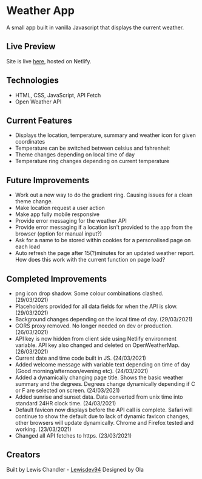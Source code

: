 # Weather App

A small app built in vanilla Javascript that displays the current weather.

## Live Preview

Site is live [here](https://lewisdev94-weather-app.netlify.app/), hosted on Netlify.

## Technologies

- HTML, CSS, JavaScript, API Fetch
- Open Weather API

## Current Features

- Displays the location, temperature, summary and weather icon for given coordinates
- Temperature can be switched between celsius and fahrenheit
- Theme changes depending on local time of day
- Temperature ring changes depending on current temperature

## Future Improvements

- Work out a new way to do the gradient ring. Causing issues for a clean theme change.
- Make location request a user action 
- Make app fully mobile responsive
- Provide error messaging for the weather API
- Provide error messaging if a location isn't provided to the app from the browser (option for manual input?)
- Ask for a name to be stored within cookies for a personalised page on each load
- Auto refresh the page after 15(?)minutes for an updated weather report. How does this work with the current function on page load?



## Completed Improvements

- png icon drop shadow. Some colour combinations clashed. (29/03/2021)
- Placeholders provided for all data fields for when the API is slow. (29/03/2021)
- Background changes depending on the local time of day. (29/03/2021)
- CORS proxy removed. No longer needed on dev or production. (26/03/2021)
- API key is now hidden from client side using Netlify environment variable. API key also changed and deleted on OpenWeatherMap. (26/03/2021)
- Current date and time code built in JS. (24/03/2021)
- Added welcome message with variable text depending on time of day (Good morning/afternoon/evening etc). (24/03/2021)
- Added a dynamically changing page title. Shows the basic weather summary and the degrees. Degrees change dynamically depending if C or F are selected on screen. (24/03/2021)
- Added sunrise and sunset data. Data converted from unix time into standard 24HR clock time. (24/03/2021)
- Default favicon now displays before the API call is complete. Safari will continue to show the default due to lack of dynamic favicon changes, other browsers will update dynamically. Chrome and Firefox tested and working. (23/03/2021)
- Changed all API fetches to https. (23/03/2021)


## Creators

Built by Lewis Chandler - [Lewisdev94](https://github.com/Lewisdev94)
Designed by Ola
